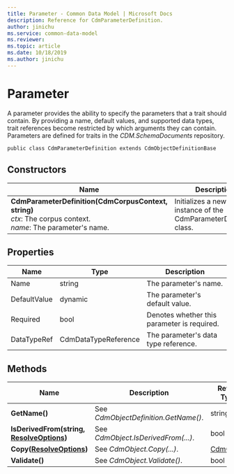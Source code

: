```yaml
---
title: Parameter - Common Data Model | Microsoft Docs
description: Reference for CdmParameterDefinition.
author: jinichu
ms.service: common-data-model
ms.reviewer: 
ms.topic: article
ms.date: 10/18/2019
ms.author: jinichu
---
```


# Parameter

A parameter provides the ability to specify the parameters that a trait should contain. By providing a name, default values, and supported data types, trait references become restricted by which arguments they can contain. Parameters are defined for traits in the *CDM.SchemaDocuments* repository.

```
public class CdmParameterDefinition extends CdmObjectDefinitionBase
```

## Constructors
|Name|Description|
|---|---|
|**CdmParameterDefinition(CdmCorpusContext, string)**<br/>*ctx*: The corpus context.<br/>*name*: The parameter's name.|Initializes a new instance of the CdmParameterDefinition class.|

## Properties
|Name|Type|Description|
|---|---|---|
|Name|string|The parameter's name.|
|DefaultValue|dynamic|The parameter's default value.|
|Required|bool|Denotes whether this parameter is required.|
|DataTypeRef|CdmDataTypeReference|The parameter's data type reference.|

## Methods
|Name|Description|Return Type|
|---|---|---|
|**GetName()**|See *CdmObjectDefinition.GetName()*.|string|
|**IsDerivedFrom(string, [ResolveOptions](../utilities/resolveoptions.md))**|See *CdmObject.IsDerivedFrom(...)*.|bool|
|**Copy([ResolveOptions](../utilities/resolveoptions.md))**|See *CdmObject.Copy(...)*.|[CdmObject](cdmobject.md)|
|**Validate()**|See *CdmObject.Validate()*.|bool|

